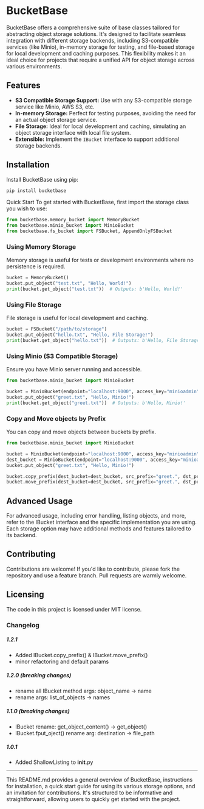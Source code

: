 # BucketBase

BucketBase offers a comprehensive suite of base classes tailored for abstracting object storage solutions. It's designed to facilitate seamless integration with different storage backends, including S3-compatible services (like Minio), in-memory storage for testing, and file-based storage for local development and caching purposes. This flexibility makes it an ideal choice for projects that require a unified API for object storage across various environments.

## Features

- **S3 Compatible Storage Support:** Use with any S3-compatible storage service like Minio, AWS S3, etc.
- **In-memory Storage:** Perfect for testing purposes, avoiding the need for an actual object storage service.
- **File Storage:** Ideal for local development and caching, simulating an object storage interface with local file system.
- **Extensible:** Implement the `IBucket` interface to support additional storage backends.

## Installation

Install BucketBase using pip:

```bash
pip install bucketbase
```
Quick Start
To get started with BucketBase, first import the storage class you wish to use:

```python
from bucketbase.memory_bucket import MemoryBucket
from bucketbase.minio_bucket import MinioBucket
from bucketbase.fs_bucket import FSBucket, AppendOnlyFSBucket
```

### Using Memory Storage
Memory storage is useful for tests or development environments where no persistence is required.

```python
bucket = MemoryBucket()
bucket.put_object("test.txt", "Hello, World!")
print(bucket.get_object("test.txt"))  # Outputs: b'Hello, World!'
```

### Using File Storage
File storage is useful for local development and caching.

```python
bucket = FSBucket("/path/to/storage")
bucket.put_object("hello.txt", "Hello, File Storage!")
print(bucket.get_object("hello.txt"))  # Outputs: b'Hello, File Storage!'
```

### Using Minio (S3 Compatible Storage)
Ensure you have Minio server running and accessible.

```python
from bucketbase.minio_bucket import MinioBucket

bucket = MinioBucket(endpoint="localhost:9000", access_key="minioadmin", secret_key="minioadmin", secure=False)
bucket.put_object("greet.txt", "Hello, Minio!")
print(bucket.get_object("greet.txt"))  # Outputs: b'Hello, Minio!'
```

### Copy and Move objects by Prefix
You can copy and move objects between buckets by prefix.

```python
from bucketbase.minio_bucket import MinioBucket

bucket = MinioBucket(endpoint="localhost:9000", access_key="minioadmin", secret_key="minioadmin", secure=False)
dest_bucket = MinioBucket(endpoint="localhost:9000", access_key="minioadmin", secret_key="minioadmin", secure=False, bucket_name="new_bucket")
bucket.put_object("greet.txt", "Hello, Minio!")

bucket.copy_prefix(dest_bucket=dest_bucket, src_prefix="greet.", dst_prefix="copy_dir/")
bucket.move_prefix(dest_bucket=dest_bucket, src_prefix="greet.", dst_prefix="move_dir/")                   
```



## Advanced Usage
For advanced usage, including error handling, listing objects, and more, refer to the IBucket interface and the specific implementation you are using. Each storage option may have additional methods and features tailored to its backend.

## Contributing
Contributions are welcome! If you'd like to contribute, please fork the repository and use a feature branch. Pull requests are warmly welcome.

## Licensing
The code in this project is licensed under MIT license.

### Changelog
##### 1.2.1 
- Added IBucket.copy_prefix() & IBucket.move_prefix()
- minor refactoring and default params

##### 1.2.0 (breaking changes)
- rename all IBucket method args: object_name -> name
- rename args: list_of_objects -> names

##### 1.1.0 (breaking changes)
- IBucket rename: get_object_content() -> get_object()
- IBucket.fput_oject() rename arg: destination -> file_path

##### 1.0.1
- Added ShallowListing to __init__.py

---
This README.md provides a general overview of BucketBase, instructions for installation, a quick start guide for using its various storage options, and an invitation for contributions. It's structured to be informative and straightforward, allowing users to quickly get started with the project.
